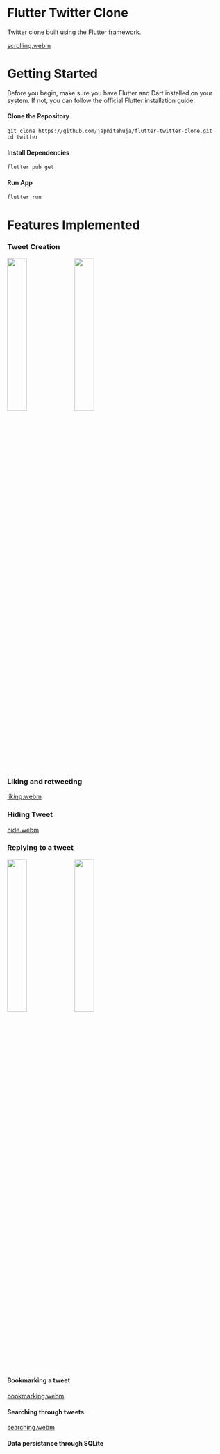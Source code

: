 # Flutter Twitter Clone
Twitter clone built using the Flutter framework.

[scrolling.webm](https://github.com/japnitahuja/flutter-twitter-clone/assets/10168783/b3c298d1-0d41-45d2-b4c7-0c0e8073486c)

# Getting Started

Before you begin, make sure you have Flutter and Dart installed on your system. If not, you can follow the official Flutter installation guide.

#### Clone the Repository

```
git clone https://github.com/japnitahuja/flutter-twitter-clone.git
cd twitter
```

#### Install Dependencies

```
flutter pub get
```

#### Run App

```
flutter run
```

# Features Implemented

### Tweet Creation

<img src="https://github.com/japnitahuja/flutter-twitter-clone/assets/10168783/e6cc09cb-59c3-4035-b2c3-18d91790b08a" width="30%" />

<img src="https://github.com/japnitahuja/flutter-twitter-clone/assets/10168783/2841d494-00d0-4c36-b01e-ba7dd8d2fb80" width="30%" />

### Liking and retweeting
 
[liking.webm](https://github.com/japnitahuja/flutter-twitter-clone/assets/10168783/64ef96ae-5556-4db3-b0b0-c5296c18c0c4)

### Hiding Tweet

[hide.webm](https://github.com/japnitahuja/flutter-twitter-clone/assets/10168783/62b4821b-b7cc-4f1a-850e-d3efe34a5431)

   
### Replying to a tweet

<img src="https://github.com/japnitahuja/flutter-twitter-clone/assets/10168783/33743cbd-a914-4ed3-8def-df621cda1d8c" width="30%" />

<img src="https://github.com/japnitahuja/flutter-twitter-clone/assets/10168783/dddf9ec4-4626-4327-a3e7-41205535dd3f" width="30%" />

#### Bookmarking a tweet

[bookmarking.webm](https://github.com/japnitahuja/flutter-twitter-clone/assets/10168783/88b748c2-7c08-46c2-b855-d1d2adbf5149)

#### Searching through tweets

[searching.webm](https://github.com/japnitahuja/flutter-twitter-clone/assets/10168783/bcadc1a7-5fc6-4d1c-809e-cd9d69482fd6)

#### Data persistance through SQLite

